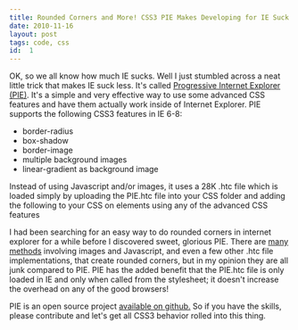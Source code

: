 ```yaml
---
title: Rounded Corners and More! CSS3 PIE Makes Developing for IE Suck Less.
date: 2010-11-16
layout: post
tags: code, css
id:  1
---
```

OK, so we all know how much IE sucks. Well I just stumbled across a neat little trick that makes IE suck less. It's called <a href="http://css3pie.com">Progressive Internet Explorer (PIE)</a>. It's a simple and very effective way to use some advanced CSS features and have them actually work inside of Internet Explorer. PIE supports the following CSS3 features in IE 6-8:

<ul>
<li>border-radius
<li>box-shadow
<li>border-image
<li>multiple background images
<li>linear-gradient as background image
</ul>

Instead of using Javascript and/or images, it uses a 28K .htc file which is loaded simply by uploading the PIE.htc file into your CSS folder and adding the following to your CSS on elements using any of the advanced CSS features

<script src="http://pastebin.com/embed_js.php?i=af8f5GT5"></script>

I had been searching for an easy way to do rounded corners in internet explorer for a while before I discovered sweet, glorious PIE. There are <a href="http://css3pie.com/documentation/product-comparison/">many methods</a> involving images and Javascript, and even a few other .htc file implementations, that create rounded corners, but in my opinion they are all junk compared to PIE. PIE has the added benefit that the PIE.htc file is only loaded in IE and only when called from the stylesheet; it doesn't increase the overhead on any of the good browsers!

PIE is an open source project <a href="https://github.com/lojjic/PIE">available on github.</a> So if you have the skills, please contribute and let's get all CSS3 behavior rolled into this thing.
